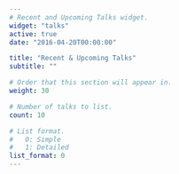 ```yaml
---
# Recent and Upcoming Talks widget.
widget: "talks"
active: true
date: "2016-04-20T00:00:00"

title: "Recent & Upcoming Talks"
subtitle: ""

# Order that this section will appear in.
weight: 30

# Number of talks to list.
count: 10

# List format.
#   0: Simple
#   1: Detailed
list_format: 0
---
```

